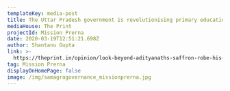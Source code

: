 ```yaml
---
templateKey: media-post
title: The Uttar Pradesh government is revolutionising primary education in the state
mediaHouse: The Print
projectId: Mission Prerna
date: 2020-03-19T12:51:21.698Z
author: Shantanu Gupta
link: >-
  https://theprint.in/opinion/look-beyond-adityanaths-saffron-robe-his-govt-is-revolutionising-ups-primary-education/383509/
tag: Mission Prerna
displayOnHomePage: false
image: /img/samagragovernance_missionprerna.jpg
---
```



